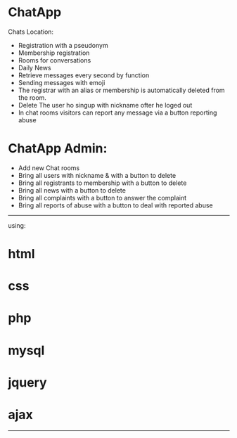 # ChatApp

Chats Location:
* Registration with a pseudonym
* Membership registration
* Rooms for conversations
* Daily News
* Retrieve messages every second by function
* Sending messages with emoji
* The registrar with an alias or membership is automatically deleted from the room.
* Delete The user ho singup with nickname ofter he loged out
* In chat rooms visitors can report any message via a button reporting abuse
# ChatApp Admin:
* Add new Chat rooms
* Bring all users with nickname & with a button to delete
* Bring all registrants to membership with a button to delete
* Bring all news with a button to delete
* Bring all complaints with a button to answer the complaint
* Bring all reports of abuse with a button to deal with reported abuse
 
-----------------------------------------------------------
using:
# html
# css
# php
# mysql
# jquery
# ajax
-----------------------------------------------------------
